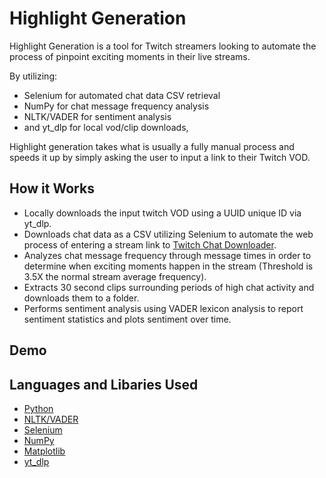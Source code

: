 # Highlight Generation

Highlight Generation is a tool for Twitch streamers looking to automate the process of pinpoint exciting moments in their live streams. 

By utilizing:
* Selenium for automated chat data CSV retrieval
* NumPy for chat message frequency analysis
* NLTK/VADER for sentiment analysis
* and yt_dlp for local vod/clip downloads,

Highlight generation takes what is usually a fully manual process and speeds it up by simply asking the user to input a
link to their Twitch VOD.

## How it Works
* Locally downloads the input twitch VOD using a UUID unique ID via yt_dlp. 
* Downloads chat data as a CSV utilizing Selenium to automate the web process of
  entering a stream link to [Twitch Chat Downloader](https://www.twitchchatdownloader.com/).
* Analyzes chat message frequency through message times in order to determine when
  exciting moments happen in the stream (Threshold is 3.5X the normal stream average frequency).
* Extracts 30 second clips surrounding periods of high chat activity and downloads them to a folder.
* Performs sentiment analysis using VADER lexicon analysis to report sentiment statistics and
  plots sentiment over time.

## Demo

## Languages and Libaries Used
* [Python](https://www.python.org/)
* [NLTK/VADER](https://www.nltk.org/_modules/nltk/sentiment/vader.html)
* [Selenium](https://www.selenium.dev/)
* [NumPy](https://numpy.org/)
* [Matplotlib](https://matplotlib.org/)
* [yt_dlp](https://github.com/yt-dlp/yt-dlp)




